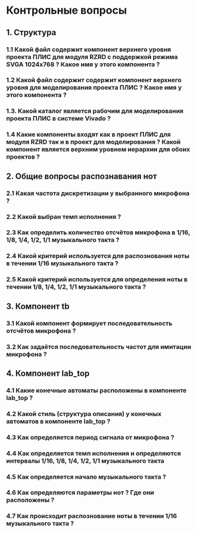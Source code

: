 # Контрольные вопросы

## 1. Структура

### 1.1 Какой файл содержит компонент верхнего уровня проекта ПЛИС для модуля RZRD с поддержкой режима SVGA 1024x768 ? Какое имя у этого компонента ?

### 1.2 Какой файл содержит содержит компонент верхнего уровня для моделирования проекта ПЛИС ? Какое имя у этого компонента ?

### 1.3. Какой каталог является рабочим для моделирования проекта ПЛИС в системе Vivado ?

### 1.4 Какие компоненты входят как в проект ПЛИС для модуля RZRD так и в проект для моделирования ? Какой компонент является верхним уровнем иерархии для обоих проектов ?

## 2. Общие вопросы распознавания нот

### 2.1 Какая частота дискретизации у выбранного микрофона ?

### 2.2 Какой выбран темп исполнения ?

### 2.3 Как определить количество отсчётов микрофона в 1/16, 1/8, 1/4, 1/2, 1/1 музыкального такта ?

### 2.4 Какой критерий используется для распознования ноты в течении 1/16 музыкального такта ?

### 2.5 Какой критерий используется для определения ноты в течении 1/8, 1/4, 1/2, 1/1 музыкального такта ?

## 3. Компонент tb

### 3.1 Какой компонент формирует последовательность отсчётов микрофона ?

### 3.2 Как задаётся последовательность частот для имитации микрофона ?

## 4. Компонент lab_top

### 4.1 Какие конечные автоматы расположены в компоненте lab_top ?

### 4.2 Какой стиль (структура описания) у конечных автоматов в компоненте lab_top ?

### 4.3 Как определяется период сигнала от микрофона ?

### 4.4 Как определяется темп исполнения и определяются интервалы 1/16, 1/8, 1/4, 1/2, 1/1 музыкального такта 

### 4.5 Как определяется начало музыкального такта ?

### 4.6 Как определяются параметры нот ? Где они расположены ?

### 4.7 Как происходит распознование ноты в течении 1/16 музыкального такта ?

